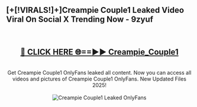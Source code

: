 <h2>[+[!VIRALS!]+]Creampie Couple1 Leaked Video Viral On Social X Trending Now - 9zyuf</h2>
<br>
<div align="center">
<h2><a href="https://libra.edu.pl?Creampie_Couple1" rel="nofollow">🔴 CLICK HERE 🌐==►► Creampie_Couple1</a></h2>
<br>
Get Creampie Couple1 OnlyFans leaked all content. Now you can access all videos and pictures of Creampie Couple1 OnlyFans. New Updated Files 2025!
<br>
<br>
<a href="https://libra.edu.pl?Creampie_Couple1" rel="nofollow" data-target="animated-image.originalLink"><img src="https://i.ibb.co.com/WyWwxjT/player-gif2.gif" alt="Creampie Couple1 Leaked OnlyFans" style="max-width: 100%; display: inline-block;" data-target="animated-image.originalImage"></a>
</div>
<br>